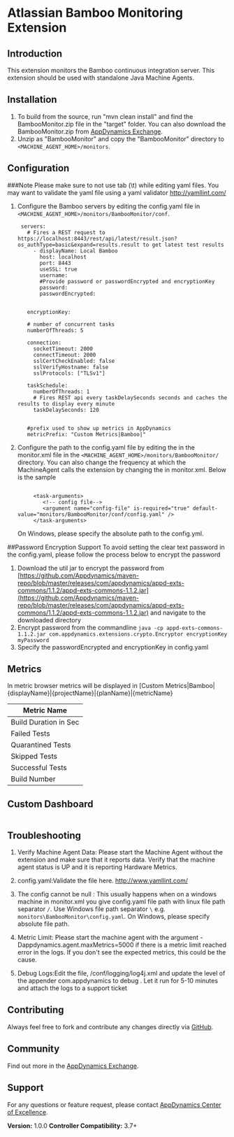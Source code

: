 Atlassian Bamboo Monitoring Extension
====================================

## Introduction ##

This extension monitors the Bamboo continuous integration server. This extension should be used with standalone Java Machine Agents.


## Installation ##

1. To build from the source, run "mvn clean install" and find the BambooMonitor.zip file in the "target" folder.
   You can also download the BambooMonitor.zip from [AppDynamics Exchange][].
2. Unzip as "BambooMonitor" and copy the "BambooMonitor" directory to `<MACHINE_AGENT_HOME>/monitors`.

## Configuration ##

###Note
Please make sure to not use tab (\t) while editing yaml files. You may want to validate the yaml file using a yaml validator http://yamllint.com/

1. Configure the Bamboo servers by editing the config.yaml file in `<MACHINE_AGENT_HOME>/monitors/BambooMonitor/conf`.

     ```
      servers:
        # Fires a REST request to https://localhost:8443/rest/api/latest/result.json?os_authType=basic&expand=results.result to get latest test results
          - displayName: Local Bamboo
            host: localhost
            port: 8443
            useSSL: true
            username:
            #Provide password or passwordEncrypted and encryptionKey
            password:
            passwordEncrypted:


        encryptionKey:

        # number of concurrent tasks
        numberOfThreads: 5

        connection:
          socketTimeout: 2000
          connectTimeout: 2000
          sslCertCheckEnabled: false
          sslVerifyHostname: false
          sslProtocols: ["TLSv1"]

        taskSchedule:
          numberOfThreads: 1
          # Fires REST api every taskDelaySeconds seconds and caches the results to display every minute
          taskDelaySeconds: 120


        #prefix used to show up metrics in AppDynamics
        metricPrefix: "Custom Metrics|Bamboo|"  
    ```


2. Configure the path to the config.yaml file by editing the <task-arguments> in the monitor.xml file in the `<MACHINE_AGENT_HOME>/monitors/BambooMonitor/` directory.
You can also change the frequency at which the MachineAgent calls the extension by changing the <execution-frequency-in-seconds> in monitor.xml. Below is the sample

    ```

         <task-arguments>
            <!-- config file-->
            <argument name="config-file" is-required="true" default-value="monitors/BambooMonitor/conf/config.yaml" />
         </task-arguments>

    ```

    On Windows, please specify the absolute path to the config.yml.
    
##Password Encryption Support
To avoid setting the clear text password in the config.yaml, please follow the process below to encrypt the password

1. Download the util jar to encrypt the password from [https://github.com/Appdynamics/maven-repo/blob/master/releases/com/appdynamics/appd-exts-commons/1.1.2/appd-exts-commons-1.1.2.jar](https://github.com/Appdynamics/maven-repo/blob/master/releases/com/appdynamics/appd-exts-commons/1.1.2/appd-exts-commons-1.1.2.jar) and navigate to the downloaded directory
2. Encrypt password from the commandline
`java -cp appd-exts-commons-1.1.2.jar com.appdynamics.extensions.crypto.Encryptor encryptionKey myPassword`
3. Specify the passwordEncrypted and encryptionKey in config.yaml    

## Metrics

In metric browser metrics will be displayed in [Custom Metrics|Bamboo|{displayName}|{projectName}|{planName}|{metricName}

|Metric Name            	|
|------------------------------	|
|Build Duration in Sec				|	
|Failed Tests					|
|Quarantined Tests					|
|Skipped Tests    | 
|Successful Tests    | 
|Build Number    | 

## Custom Dashboard ##
![]()

## Troubleshooting ##

1. Verify Machine Agent Data: Please start the Machine Agent without the extension and make sure that it reports data.
   Verify that the machine agent status is UP and it is reporting Hardware Metrics.

2. config.yaml:Validate the file here. http://www.yamllint.com/

3. The config cannot be null :
   This usually happens when on a windows machine in monitor.xml you give config.yaml file path with linux file path separator `/`.
   Use Windows file path separator `\` e.g. `monitors\BambooMonitor\config.yaml`. On Windows, please specify absolute file path.

4. Metric Limit: Please start the machine agent with the argument -Dappdynamics.agent.maxMetrics=5000 if there is a metric limit reached
   error in the logs. If you don't see the expected metrics, this could be the cause.

5. Debug Logs:Edit the file, /conf/logging/log4j.xml and update the level of the appender com.appdynamics to debug .
   Let it run for 5-10 minutes and attach the logs to a support ticket

## Contributing ##

Always feel free to fork and contribute any changes directly via [GitHub][].

## Community ##

Find out more in the [AppDynamics Exchange][].

## Support ##

For any questions or feature request, please contact [AppDynamics Center of Excellence][].

**Version:** 1.0.0
**Controller Compatibility:** 3.7+


[Github]: https://github.com/Appdynamics/bamboo-monitoring-extension
[AppDynamics Exchange]: http://community.appdynamics.com/t5/AppDynamics-eXchange/idb-p/extensions
[AppDynamics Center of Excellence]: mailto:help@appdynamics.com

